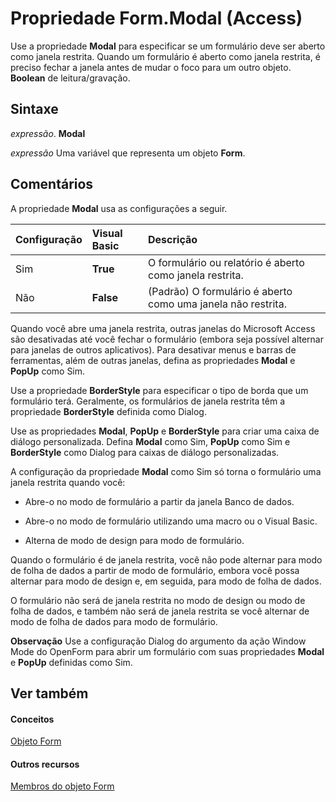 
# Propriedade Form.Modal (Access)

Use a propriedade  **Modal** para especificar se um formulário deve ser aberto como janela restrita. Quando um formulário é aberto como janela restrita, é preciso fechar a janela antes de mudar o foco para um outro objeto. **Boolean** de leitura/gravação.


## Sintaxe

 _expressão_. **Modal**

 _expressão_ Uma variável que representa um objeto **Form**.


## Comentários

A propriedade  **Modal** usa as configurações a seguir.



|**Configuração**|**Visual Basic**|**Descrição**|
|:-----|:-----|:-----|
|Sim|**True**|O formulário ou relatório é aberto como janela restrita.|
|Não|**False**|(Padrão) O formulário é aberto como uma janela não restrita.|
Quando você abre uma janela restrita, outras janelas do Microsoft Access são desativadas até você fechar o formulário (embora seja possível alternar para janelas de outros aplicativos). Para desativar menus e barras de ferramentas, além de outras janelas, defina as propriedades  **Modal** e **PopUp** como Sim.

Use a propriedade  **BorderStyle** para especificar o tipo de borda que um formulário terá. Geralmente, os formulários de janela restrita têm a propriedade **BorderStyle** definida como Dialog.

Use as propriedades  **Modal**, **PopUp** e **BorderStyle** para criar uma caixa de diálogo personalizada. Defina **Modal** como Sim, **PopUp** como Sim e **BorderStyle** como Dialog para caixas de diálogo personalizadas.

A configuração da propriedade  **Modal** como Sim só torna o formulário uma janela restrita quando você:


- Abre-o no modo de formulário a partir da janela Banco de dados.
    
- Abre-o no modo de formulário utilizando uma macro ou o Visual Basic.
    
- Alterna de modo de design para modo de formulário.
    
Quando o formulário é de janela restrita, você não pode alternar para modo de folha de dados a partir de modo de formulário, embora você possa alternar para modo de design e, em seguida, para modo de folha de dados.

O formulário não será de janela restrita no modo de design ou modo de folha de dados, e também não será de janela restrita se você alternar de modo de folha de dados para modo de formulário.


 **Observação**  Use a configuração Dialog do argumento da ação Window Mode do OpenForm para abrir um formulário com suas propriedades  **Modal** e **PopUp** definidas como Sim.


## Ver também


#### Conceitos


[Objeto Form](72ef9219-142b-b690-b696-3eba9a5d4522.md)
#### Outros recursos


[Membros do objeto Form](e1976b58-28ca-8f76-cdf3-6732cb06ce6c.md)